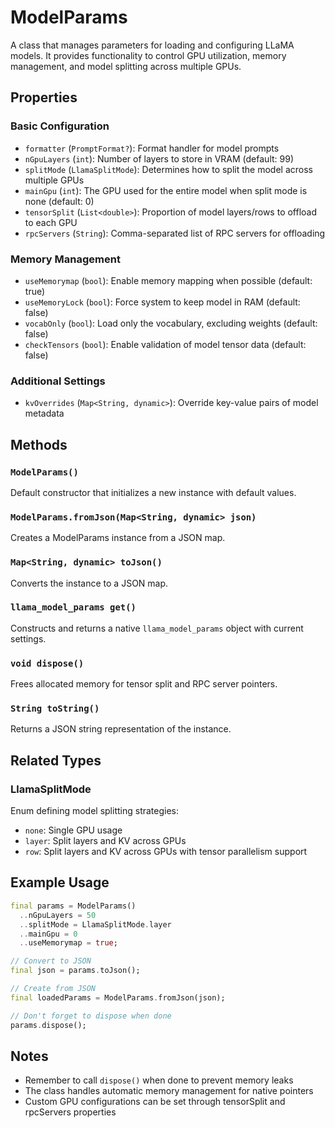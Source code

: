 # ModelParams

A class that manages parameters for loading and configuring LLaMA models. It provides functionality to control GPU utilization, memory management, and model splitting across multiple GPUs.

## Properties

### Basic Configuration
- `formatter` (`PromptFormat?`): Format handler for model prompts
- `nGpuLayers` (`int`): Number of layers to store in VRAM (default: 99)
- `splitMode` (`LlamaSplitMode`): Determines how to split the model across multiple GPUs
- `mainGpu` (`int`): The GPU used for the entire model when split mode is none (default: 0)
- `tensorSplit` (`List<double>`): Proportion of model layers/rows to offload to each GPU
- `rpcServers` (`String`): Comma-separated list of RPC servers for offloading

### Memory Management
- `useMemorymap` (`bool`): Enable memory mapping when possible (default: true)
- `useMemoryLock` (`bool`): Force system to keep model in RAM (default: false)
- `vocabOnly` (`bool`): Load only the vocabulary, excluding weights (default: false)
- `checkTensors` (`bool`): Enable validation of model tensor data (default: false)

### Additional Settings
- `kvOverrides` (`Map<String, dynamic>`): Override key-value pairs of model metadata

## Methods

### `ModelParams()`
Default constructor that initializes a new instance with default values.

### `ModelParams.fromJson(Map<String, dynamic> json)`
Creates a ModelParams instance from a JSON map.

### `Map<String, dynamic> toJson()`
Converts the instance to a JSON map.

### `llama_model_params get()`
Constructs and returns a native `llama_model_params` object with current settings.

### `void dispose()`
Frees allocated memory for tensor split and RPC server pointers.

### `String toString()`
Returns a JSON string representation of the instance.

## Related Types

### LlamaSplitMode
Enum defining model splitting strategies:
- `none`: Single GPU usage
- `layer`: Split layers and KV across GPUs
- `row`: Split layers and KV across GPUs with tensor parallelism support

## Example Usage

```dart
final params = ModelParams()
  ..nGpuLayers = 50
  ..splitMode = LlamaSplitMode.layer
  ..mainGpu = 0
  ..useMemorymap = true;

// Convert to JSON
final json = params.toJson();

// Create from JSON
final loadedParams = ModelParams.fromJson(json);

// Don't forget to dispose when done
params.dispose();
```

## Notes
- Remember to call `dispose()` when done to prevent memory leaks
- The class handles automatic memory management for native pointers
- Custom GPU configurations can be set through tensorSplit and rpcServers properties
